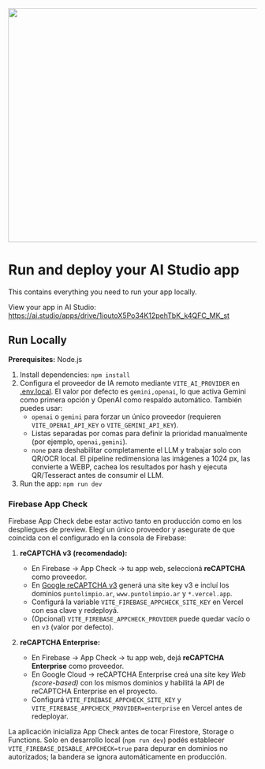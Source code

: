 <div align="center">
<img width="1200" height="475" alt="GHBanner" src="https://github.com/user-attachments/assets/0aa67016-6eaf-458a-adb2-6e31a0763ed6" />
</div>

# Run and deploy your AI Studio app

This contains everything you need to run your app locally.

View your app in AI Studio: https://ai.studio/apps/drive/1ioutoX5Po34K12pehTbK_k4QFC_MK_st

## Run Locally

**Prerequisites:**  Node.js


1. Install dependencies:
   `npm install`
2. Configura el proveedor de IA remoto mediante `VITE_AI_PROVIDER` en [.env.local](.env.local). El valor por defecto es `gemini,openai`, lo que activa Gemini como primera opción y OpenAI como respaldo automático. También puedes usar:
   - `openai` o `gemini` para forzar un único proveedor (requieren `VITE_OPENAI_API_KEY` o `VITE_GEMINI_API_KEY`).
   - Listas separadas por comas para definir la prioridad manualmente (por ejemplo, `openai,gemini`).
   - `none` para deshabilitar completamente el LLM y trabajar solo con QR/OCR local.
   El pipeline redimensiona las imágenes a 1024 px, las convierte a WEBP, cachea los resultados por hash y ejecuta QR/Tesseract antes de consumir el LLM.
3. Run the app:
   `npm run dev`

### Firebase App Check

Firebase App Check debe estar activo tanto en producción como en los despliegues de preview. Elegí un único proveedor y asegurate de que coincida con el configurado en la consola de Firebase:

1. **reCAPTCHA v3 (recomendado):**
   - En Firebase → App Check → tu app web, seleccioná **reCAPTCHA** como proveedor.
   - En [Google reCAPTCHA v3](https://www.google.com/recaptcha/admin/create) generá una site key v3 e incluí los dominios `puntolimpio.ar`, `www.puntolimpio.ar` y `*.vercel.app`.
   - Configurá la variable `VITE_FIREBASE_APPCHECK_SITE_KEY` en Vercel con esa clave y redeployá.
   - (Opcional) `VITE_FIREBASE_APPCHECK_PROVIDER` puede quedar vacío o en `v3` (valor por defecto).

2. **reCAPTCHA Enterprise:**
   - En Firebase → App Check → tu app web, dejá **reCAPTCHA Enterprise** como proveedor.
   - En Google Cloud → reCAPTCHA Enterprise creá una site key *Web (score-based)* con los mismos dominios y habilitá la API de reCAPTCHA Enterprise en el proyecto.
   - Configurá `VITE_FIREBASE_APPCHECK_SITE_KEY` y `VITE_FIREBASE_APPCHECK_PROVIDER=enterprise` en Vercel antes de redeployar.

La aplicación inicializa App Check antes de tocar Firestore, Storage o Functions. Solo en desarrollo local (`npm run dev`) podés establecer `VITE_FIREBASE_DISABLE_APPCHECK=true` para depurar en dominios no autorizados; la bandera se ignora automáticamente en producción.
